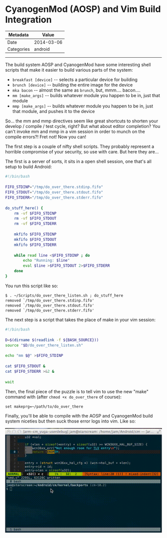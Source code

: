 # CyanogenMod (AOSP) and Vim Build Integration

| Metadata   | Value      |
| ---------- | ---------- |
| Date       | 2014-03-06 |
| Categories | android    |

---

The build system AOSP and CyanogenMod have some interesting shell scripts that
make it easier to build various parts of the system:

- `breakfast [device]` -- selects a particular device for building
- `brunch [device]` -- building the entire image for the device
- `mka bacon` -- almost the same as `brunch`, but, mmm.... bacon....
- `mm [make_args]` -- builds whatever module you happen to be in, just that
  module
- `mmp [make_args]` -- builds whatever module you happen to be in, just that
  module, and pushes it to the device

So... the mm and mmp directives seem like great shortcuts to shorten your
develop / compile / test cycle, right?  But what about editor completion?  You
can't invoke mm and mmp in a vim session in order to munch on the compile
errors?!  Fret not!  Now you can!

The first step is a couple of nifty shell scripts.  They probably represent a
horrible compromise of your security, so use with care.  But here they are...

The first is a server of sorts, it sits in a open shell session, one that's all
setup to build Android:

```bash do_over_there_listen.sh
#!/bin/bash

FIFO_STDINP="/tmp/do_over_there.stdinp.fifo"
FIFO_STDOUT="/tmp/do_over_there.stdout.fifo"
FIFO_STDERR="/tmp/do_over_there.stderr.fifo"

do_stuff_here() {
    rm -vf $FIFO_STDINP
    rm -vf $FIFO_STDOUT
    rm -vf $FIFO_STDERR

    mkfifo $FIFO_STDINP
    mkfifo $FIFO_STDOUT
    mkfifo $FIFO_STDERR

    while read line <$FIFO_STDINP ; do
        echo "Running: $line"
        eval $line >$FIFO_STDOUT 2>$FIFO_STDERR
    done
}
```

You run this script like so:

```text run do_stuff_here
$ . ~/Scripts/do_over_there_listen.sh ; do_stuff_here
removed `/tmp/do_over_there.stdinp.fifo'
removed `/tmp/do_over_there.stdout.fifo'
removed `/tmp/do_over_there.stderr.fifo'
```

The next step is a script that takes the place of make in your vim session:

```bash do_over_there
#!/bin/bash

D=$(dirname $(readlink -f ${BASH_SOURCE}))
source "$D/do_over_there_listen.sh"

echo "mm $@" >$FIFO_STDINP

cat $FIFO_STDOUT &
cat $FIFO_STDERR >&2 &

wait
```

Then, the final piece of the puzzle is to tell vim to use the new "make"
command with (after `chmod +x do_over_there` of course):

```text vimrc mods
set makeprg=~/path/to/do_over_there
```

Finally, you'll be able to compile with the AOSP and CyanogenMod build system
niceties but then suck those error logs into vim.  Like so:

<img src=../images/do-over-there.gif />
